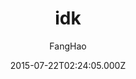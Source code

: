 ---
title: idk
github: https://github.com/UniFreak/unifreak.github.io
demo: https://unifreak.github.io
author: FangHao
ssg:
  - Jekyll
cms:
  - Markdown
date: 2015-07-22T02:24:05.000Z
description: A simple jekyll theme.
draft: true
publish_date: '2015-07-22T02:24:05Z'
update_date: '2022-06-17T00:58:15Z'
github_star: 21
github_fork: 38
---